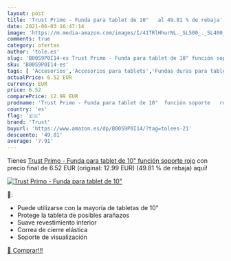 ```yaml
---
layout: post
title: 'Trust Primo - Funda para tablet de 10"   al 49.81 % de rebaja'
date: 2021-06-03 16:47:14
image: 'https://m.media-amazon.com/images/I/41TRlHhurNL._SL500_._SL400_.jpg'
comments: true
category: ofertas
author: 'tole.es'
slug: 'B00S9P0I14-es Trust Primo - Funda para tablet de 10" función soporte rojo'
sku: 'B00S9P0I14-es'
tags: [ 'Accesorios','Accesorios para tablets','Fundas duras para tablets','Fundas para tablets','Informática','tablet','trust', ]
actualPrice: 6.52 EUR
currency: EUR
price: 6.52
comparePrice: 12.99 EUR
prodname: 'Trust Primo - Funda para tablet de 10"  función soporte   rojo'
country: 'es'
flag: '🇪🇸'
brand: 'Trust'
buyurl: 'https://www.amazon.es/dp/B00S9P0I14/?tag=tolees-21'
descuento: '49.81'
average: '7.91'
---
```


Tienes [Trust Primo - Funda para tablet de 10"  función soporte   rojo](https://www.amazon.es/dp/B00S9P0I14/?tag=tolees-21) con precio final de  6.52 EUR (original: 12.99 EUR) (49.81 %  de rebaja) aqui!

[![Trust Primo - Funda para tablet de 10"  ](https://m.media-amazon.com/images/I/41TRlHhurNL._SL500_._SL400_.jpg)](https://www.amazon.es/dp/B00S9P0I14/?tag=tolees-21)

🔎:

- Puede utilizarse con la mayoría de tabletas de 10"
- Protege la tableta de posibles arañazos
- Suave revestimiento interior
- Correa de cierre elástica
- Soporte de visualización

[🛒 Comprar!!!](https://www.amazon.es/dp/B00S9P0I14/?tag=tolees-21)
